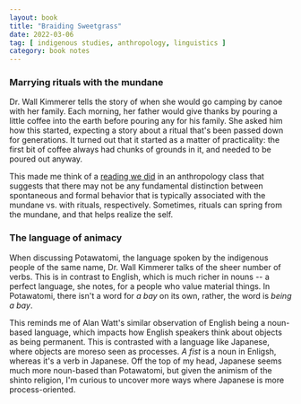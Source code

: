 ```yaml
---
layout: book
title: "Braiding Sweetgrass"
date: 2022-03-06
tag: [ indigenous studies, anthropology, linguistics ]
category: book notes
---
```


### Marrying rituals with the mundane

Dr. Wall Kimmerer tells the story of when she would go camping by canoe with her family. Each morning, her father would give thanks by pouring a little coffee into the earth before pouring any for his family. She asked him how this started, expecting a story about a ritual that's been passed down for generations. It turned out that it started as a matter of practicality: the first bit of coffee always had chunks of grounds in it, and needed to be poured out anyway.

This made me think of a [reading we did](https://www.jstor.org/stable/3094937) in an anthropology class that suggests that there may not be any fundamental distinction between spontaneous and formal behavior that is typically associated with the mundane vs. with rituals, respectively. Sometimes, rituals can spring from the mundane, and that helps realize the self.

### The language of animacy

When discussing Potawatomi, the language spoken by the indigenous people of the same name, Dr. Wall Kimmerer talks of the sheer number of verbs. This is in contrast to English, which is much richer in nouns -- a perfect language, she notes, for a people who value material things. In Potawatomi, there isn't a word for *a bay* on its own, rather, the word is *being a bay*. 

This reminds me of Alan Watt's similar observation of English being a noun-based language, which impacts how English speakers think about objects as being permanent. This is contrasted with a language like Japanese, where objects are moreso seen as processes. *A fist* is a noun in Enligsh, whereas it's a verb in Japanese. Off the top of my head, Japanese seems much more noun-based than Potawatomi, but given the animism of the shinto religion, I'm curious to uncover more ways where Japanese is more process-oriented.